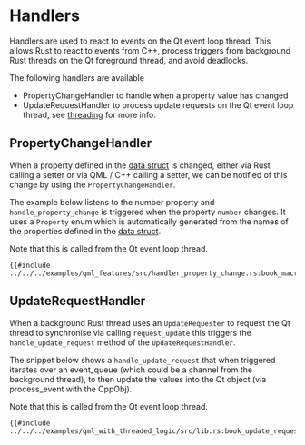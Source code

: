 <!--
SPDX-FileCopyrightText: 2022 Klarälvdalens Datakonsult AB, a KDAB Group company <info@kdab.com>
SPDX-FileContributor: Andrew Hayzen <andrew.hayzen@kdab.com>

SPDX-License-Identifier: MIT OR Apache-2.0
-->

# Handlers

Handlers are used to react to events on the Qt event loop thread. This allows Rust to react to events from C++, process triggers from background Rust threads on the Qt foreground thread, and avoid deadlocks.

The following handlers are available

  * PropertyChangeHandler to handle when a property value has changed
  * UpdateRequestHandler to process update requests on the Qt event loop thread, see [threading](../concepts/threading.md) for more info.

## PropertyChangeHandler

When a property defined in the [data struct](./data_struct.md) is changed, either via Rust calling a setter or via QML / C++ calling a setter, we can be notified of this change by using the `PropertyChangeHandler`.

The example below listens to the number property and `handle_property_change` is triggered when the property `number` changes. It uses a `Property` enum which is automatically generated from the names of the properties defined in the [data struct](./data_struct.md).

Note that this is called from the Qt event loop thread.

```rust,ignore,noplayground
{{#include ../../../examples/qml_features/src/handler_property_change.rs:book_macro_code}}
```

## UpdateRequestHandler

When a background Rust thread uses an `UpdateRequester` to request the Qt thread to synchronise via calling `request_update` this triggers the `handle_update_request` method of the `UpdateRequestHandler`.

The snippet below shows a `handle_update_request` that when triggered iterates over an event_queue (which could be a channel from the background thread), to then update the values into the Qt object (via process_event with the CppObj).

Note that this is called from the Qt event loop thread.


```rust,ignore,noplayground
{{#include ../../../examples/qml_with_threaded_logic/src/lib.rs:book_update_request_handler}}
```
